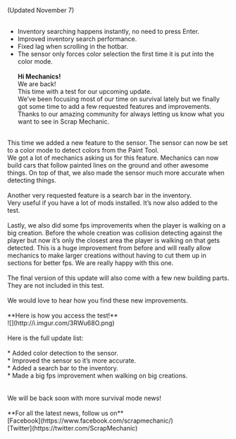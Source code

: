 (Updated November 7)<br/>
<br/>
* Inventory searching happens instantly, no need to press Enter.<br/>
* Improved inventory search performance.<br/>
* Fixed lag when scrolling in the hotbar.<br/>
* The sensor only forces color selection the first time it is put into the color mode.<br/><br/>
**Hi Mechanics!**<br/>
We are back!<br/>
This time with a test for our upcoming update.<br/>
We’ve been focusing most of our time on survival lately but we finally got some time to add a few requested features and improvements. Thanks to our amazing community for always letting us know what you want to see in Scrap Mechanic. <br/>
<br/>
This time we added a new feature to the sensor. The sensor can now be set to a color mode to detect colors from the Paint Tool. <br/>
We got a lot of mechanics asking us for this feature. Mechanics can now build cars that follow painted lines on the ground and other awesome things. On top of that, we also made the sensor much more accurate when detecting things. <br/>
<br/>
Another very requested feature is a search bar in the inventory.<br/>
Very useful if you have a lot of mods installed. It’s now also added to the test.<br/>
<br/>
Lastly, we also did some fps improvements when the player is walking on a big creation. Before the whole creation was collision detecting against the player but now it’s only the closest area the player is walking on that gets detected. This is a huge improvement from before and will really allow mechanics to make larger creations without having to cut them up in sections for better fps. We are really happy with this one.<br/>
<br/>
The final version of this update will also come with a few new building parts. They are not included in this test. <br/>
<br/>
We would love to hear how you find these new improvements. <br/>
<br/>
**Here is how you access the test!**<br/>
![](http://i.imgur.com/3RWu68O.png)<br/>
<br/>
Here is the full update list:<br/>
<br/>
* Added color detection to the sensor.<br/>
* Improved the sensor so it’s more accurate.<br/>
* Added a search bar to the inventory.<br/>
* Made a big fps improvement when walking on big creations.<br/><br/>
<br/>
We will be back soon with more survival mode news!<br/>
<br/>
**For all the latest news, follow us on**<br/>
[Facebook](https://www.facebook.com/scrapmechanic/)<br/>
[Twitter](https://twitter.com/ScrapMechanic)